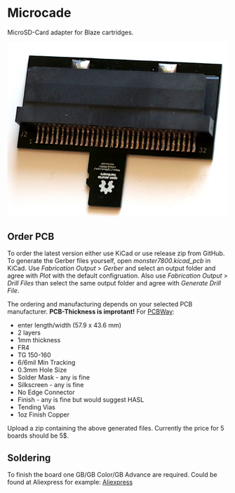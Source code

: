 # Microcade

MicroSD-Card adapter for Blaze cartridges.

![first version of assembled Microcade](<./microcadeV1.jpg>)

## Order PCB
To order the latest version either use KiCad or use release zip from GitHub.
To generate the Gerber files yourself, open _monster7800.kicad_pcb_ in KiCad. Use _Fabrication Output_ > _Gerber_ and select an output folder and agree with _Plot_ with the default configruation. Also use _Fabrication Output_ > _Drill Files_ than select the same output folder and agree with _Generate Drill File_.

The ordering and manufacturing depends on your selected PCB manufacturer. **PCB-Thickness is improtant!** For [PCBWay](www.pcbway.com):

- enter length/width (57.9 x 43.6 mm)
- 2 layers
- 1mm thickness
- FR4
- TG 150-160
- 6/6mil Min Tracking
- 0.3mm Hole Size
- Solder Mask - any is fine
- Silkscreen - any is fine
- No Edge Connector
- Finish - any is fine but would suggest HASL
- Tending Vias
- 1oz Finish Copper

Upload a zip containing the above generated files. Currently the price for 5 boards should be 5$.

## Soldering

To finish the board one GB/GB Color/GB Advance are required. Could be found at Aliexpress for example:
[Aliexpress](https://www.aliexpress.com/item/4000290191316.html)
